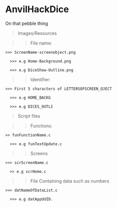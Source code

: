 # AnvilHackDice
On that pebble thing

> Images/Resources

  >> File name:
  
    >>> ScreenName-screenobject.png
    
      >>> e.g Home-Background.png
      
      >>> e.g DiceShow-Outline.png
      
  >> Identifier:
  
    >>> First 5 characters of LETTERSOFSCREEN_OJECT
    
      >>> e.g HOME_BACKG
      
      >>> e.g DICES_OUTLI
      
> Script files

  >> Functions:

    >> funFunctionName.c
    
      >>> e.g funTextUpdate.c
      
  >> Screens
  
    >>> scrScreenName.c
    
      >> e.g scrHome.c
      
  >> File Containing data such as numbers
  
    >>> datNameOfDataList.c
    
      >>> e.g datAppUUID.
      
